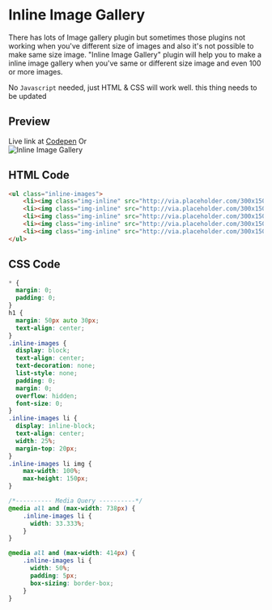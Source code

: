 # Inline Image Gallery
There has lots of Image gallery plugin but sometimes those plugins not working when you've different size of images and also it's not possible to make same size image. "Inline Image Gallery" plugin will help you to make a inline image gallery when you've same or different size image and even 100 or more images.

No `Javascript` needed, just HTML & CSS will work well.
this thing needs to be updated
## Preview
Live link at [Codepen](https://codepen.io/faisalahammad/pen/XEMWrN) Or <br>
![Inline Image Gallery](https://preview.ibb.co/iE6Fnx/inline_image_gallery.jpg)


## HTML Code
```html
<ul class="inline-images">
    <li><img class="img-inline" src="http://via.placeholder.com/300x150" alt="Text" /></li>
    <li><img class="img-inline" src="http://via.placeholder.com/300x150" alt="Text" /></li>
    <li><img class="img-inline" src="http://via.placeholder.com/300x150" alt="Text" /></li>
    <li><img class="img-inline" src="http://via.placeholder.com/300x150" alt="Text" /></li>
    <li><img class="img-inline" src="http://via.placeholder.com/300x150" alt="Text" /></li>
</ul>
```

## CSS Code
```css
* {
  margin: 0;
  padding: 0;
}
h1 {
  margin: 50px auto 30px;
  text-align: center;
}
.inline-images {
  display: block;
  text-align: center;
  text-decoration: none;
  list-style: none;
  padding: 0;
  margin: 0;
  overflow: hidden;
  font-size: 0;
}
.inline-images li {
  display: inline-block;
  text-align: center;
  width: 25%;
  margin-top: 20px;
}
.inline-images li img {
    max-width: 100%;
    max-height: 150px;
}

/*---------- Media Query ----------*/
@media all and (max-width: 738px) {
    .inline-images li {
      width: 33.333%;   
    }
}

@media all and (max-width: 414px) {
    .inline-images li {
      width: 50%;   
      padding: 5px;
      box-sizing: border-box;
    }
}
```
